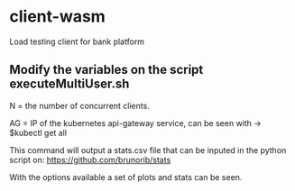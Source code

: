 # client-wasm
Load testing client for bank platform

## Modify the variables on the script executeMultiUser.sh
N = the number of concurrent clients.

AG = IP of the kubernetes api-gateway service, can be seen with -> $kubectl get all

This command will output a stats.csv file that can be inputed in the python script on:
https://github.com/brunorib/stats

With the options available a set of plots and stats can be seen.
